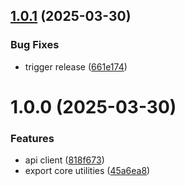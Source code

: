 ## [1.0.1](https://github.com/h33n0k/grepper-node/compare/v1.0.0...v1.0.1) (2025-03-30)


### Bug Fixes

* trigger release ([661e174](https://github.com/h33n0k/grepper-node/commit/661e1744d2dcdc5860263ff9dddb98e6baf65b22))

# 1.0.0 (2025-03-30)


### Features

* api client ([818f673](https://github.com/h33n0k/grepper-node/commit/818f673418a3f3889d836d6b7d884cd4a8a8eae4))
* export core utilities ([45a6ea8](https://github.com/h33n0k/grepper-node/commit/45a6ea80e351c8a07a32d2039602857f8768dd32))
